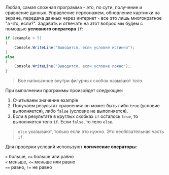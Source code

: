 Любая, самая сложная программа - это, по сути, получение и сравнение данных. Управление персонажем, обновление картинки на экране, передача данных через интернет - все это лишь многократное "а что, если?". Задавать и отвечать на этот вопрос мы будем с помощью **условного оператора** `if`:
```csharp
if (example > 5)
{
    Console.WriteLine("Выводится, если условие истинно");
}
else
{
    Console.WriteLine("Выводится, если условие ложно");
}
```
>Все написанное внутри фигурных скобок называют *тело*. 

При выполнении программы произойдет следующее:
1. Считываем значение example
2. Получаем результат сравнения: он может быть либо `true` (условие выполняется), либо `false` (условие не выполняется).
3. Если в результате в круглых скобках `if` осталось `true`, то выполняется тело `if`. Если `false`, то тело `else`.

>`else` указывают, только если это нужно. Это необязательная часть `if`.

Для проверки условий используют **логические операторы**:

`>` больше, `>=` больше или равно<br>
`<` меньше, `<=` меньше или равно<br>
`==` равно, `!=` не равно
